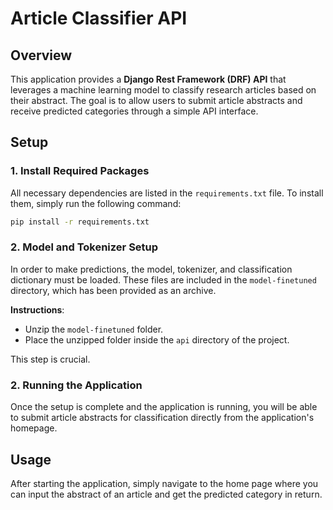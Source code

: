 # Article Classifier API

## Overview
This application provides a **Django Rest Framework (DRF) API** that leverages a machine learning model to classify research articles based on their abstract. The goal is to allow users to submit article abstracts and receive predicted categories through a simple API interface.

## Setup

### 1. Install Required Packages
All necessary dependencies are listed in the `requirements.txt` file. To install them, simply run the following command:
```bash
pip install -r requirements.txt
```
### 2. Model and Tokenizer Setup
In order to make predictions, the model, tokenizer, and classification dictionary must be loaded. These files are included in the `model-finetuned` directory, which has been provided as an archive.

**Instructions**:
- Unzip the `model-finetuned` folder.
- Place the unzipped folder inside the `api` directory of the project.
  
This step is crucial.

### 2. Running the Application
Once the setup is complete and the application is running, you will be able to submit article abstracts for classification directly from the application's homepage.

## Usage
After starting the application, simply navigate to the home page where you can input the abstract of an article and get the predicted category in return.
